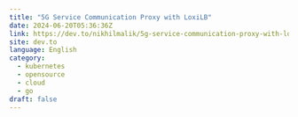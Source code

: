 ```yaml
---
title: "5G Service Communication Proxy with LoxiLB"
date: 2024-06-20T05:36:36Z
link: https://dev.to/nikhilmalik/5g-service-communication-proxy-with-loxilb-4242?utm_medium=RSS&utm_source=news.12bit.vn
site: dev.to
language: English
category:
  - kubernetes
  - opensource
  - cloud
  - go
draft: false
---
```

